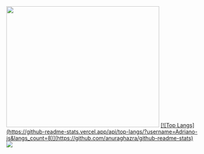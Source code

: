 <img src="https://i.imgur.com/WAtGNF6.png" width="400px" height="318px"/>

<a href="https://github.com/anuraghazra/github-readme-stats">
  [![Top Langs](https://github-readme-stats.vercel.app/api/top-langs/?username=Adriano-js&langs_count=8)](https://github.com/anuraghazra/github-readme-stats)
</a>
<a href="https://github.com/anuraghazra/convoychat">
  <img align="center" src="https://github-readme-stats.vercel.app/api/pin/?username=adriano-js&repo=convoychat" />
</a>
